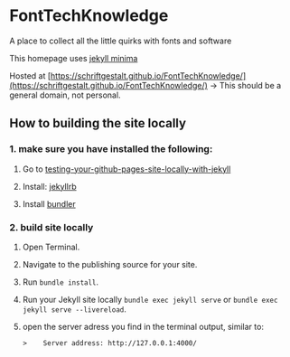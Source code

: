 # FontTechKnowledge
A place to collect all the little quirks with fonts and software


This homepage uses [jekyll minima](https://github.com/jekyll/minima)

Hosted at [https://schriftgestalt.github.io/FontTechKnowledge/](https://schriftgestalt.github.io/FontTechKnowledge/)
-> This should be a general domain, not personal.


## How to building the site locally
### 1. make sure you have installed the following:
1. Go to [testing-your-github-pages-site-locally-with-jekyll](https://docs.github.com/en/pages/setting-up-a-github-pages-site-with-jekyll/testing-your-github-pages-site-locally-with-jekyll)

2. Install:  [jekyllrb](https://jekyllrb.com/docs/installation/)

3. Install [bundler](https://bundler.io/) 


### 2. build site locally
1. Open Terminal.

2. Navigate to the publishing source for your site.

3. Run `bundle install`.

4. Run your Jekyll site locally `bundle exec jekyll serve` or `bundle exec jekyll serve --livereload`.

5. open the server adress you find in the terminal output, similar to:

    `>    Server address: http://127.0.0.1:4000/`
